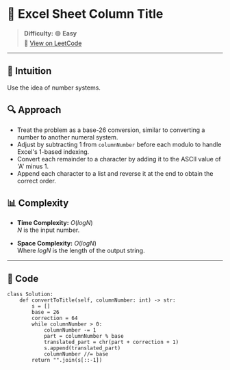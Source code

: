 
# 🧠 Excel Sheet Column Title

> **Difficulty:** 🟢 **Easy**\
> 📎 [View on LeetCode](https://leetcode.com/problems/excel-sheet-column-title/description/)

---

## 📝 Intuition

Use the idea of number systems.

## 🔍 Approach

- Treat the problem as a base-26 conversion, similar to converting a number to another numeral system.
- Adjust by subtracting 1 from `columnNumber` before each modulo to handle Excel's 1-based indexing.
- Convert each remainder to a character by adding it to the ASCII value of 'A' minus 1.
- Append each character to a list and reverse it at the end to obtain the correct order.

## 📊 Complexity

- **Time Complexity:** $O(logN)$  
$N$ is the input number.


- **Space Complexity:** $O(logN)$  
Where $logN$ is the length of the output string.

---

## 🧩 Code

```python3 []
class Solution:
    def convertToTitle(self, columnNumber: int) -> str:
        s = []
        base = 26
        correction = 64
        while columnNumber > 0:
            columnNumber -= 1
            part = columnNumber % base
            translated_part = chr(part + correction + 1)
            s.append(translated_part)
            columnNumber //= base
        return "".join(s[::-1])
```

